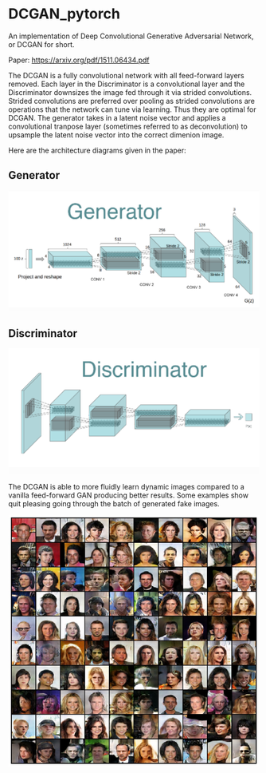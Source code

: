 # DCGAN_pytorch
An implementation of Deep Convolutional Generative Adversarial Network, or DCGAN for short.

Paper: https://arxiv.org/pdf/1511.06434.pdf

The DCGAN is a fully convolutional network with all feed-forward layers removed. Each layer in the Discriminator is a convolutional layer and the Discriminator downsizes the image fed through it via strided convolutions. Strided convolutions are preferred over pooling as strided convolutions are operations that the network can tune via learning. Thus they are optimal for DCGAN. The generator takes in a latent noise vector and applies a convolutional tranpose layer (sometimes referred to as deconvolution) to upsample the latent noise vector into the correct dimenion image.

Here are the architecture diagrams given in the paper:

## Generator

![](data/uploads/generator.png)

## Discriminator

![](data/uploads/discriminator.png)

The DCGAN is able to more fluidly learn dynamic images compared to a vanilla feed-forward GAN producing better results. Some examples show quit pleasing going through the batch of generated fake images.

![](data/saved_images/epoch_15_checkpoint.jpg)
